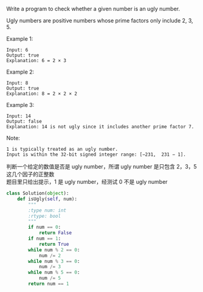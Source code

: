 Write a program to check whether a given number is an ugly number.

Ugly numbers are positive numbers whose prime factors only include 2, 3, 5.

Example 1:
```
Input: 6
Output: true
Explanation: 6 = 2 × 3
```
Example 2:
```
Input: 8
Output: true
Explanation: 8 = 2 × 2 × 2
```
Example 3:
```
Input: 14
Output: false 
Explanation: 14 is not ugly since it includes another prime factor 7.
```
Note:
```
1 is typically treated as an ugly number.
Input is within the 32-bit signed integer range: [−231,  231 − 1].
```
判断一个给定的数值是否是 ugly number，所谓 ugly number 是只包含 2，3，5 这几个因子的正整数  
题目里只给出提示，1 是 ugly number，经测试 0 不是 ugly number
```python
class Solution(object):
    def isUgly(self, num):
        """
        :type num: int
        :rtype: bool
        """
        if num == 0:
            return False
        if num == 1:
            return True
        while num % 2 == 0:
            num /= 2
        while num % 3 == 0:
            num /= 3
        while num % 5 == 0:
            num /= 5
        return num == 1
```

